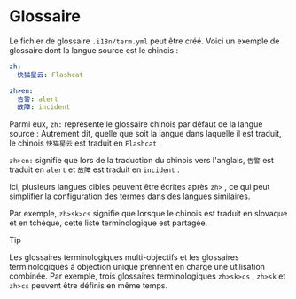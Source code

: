 # Glossaire

Le fichier de glossaire `.i18n/term.yml` peut être créé. Voici un exemple de glossaire dont la langue source est le chinois :

```yml
zh:
  快猫星云: Flashcat

zh>en:
  告警: alert
  故障: incident
```

Parmi eux, `zh:` représente le glossaire chinois par défaut de la langue source : Autrement dit, quelle que soit la langue dans laquelle il est traduit, le chinois `快猫星云` est traduit en `Flashcat` .

`zh>en:` signifie que lors de la traduction du chinois vers l'anglais, `告警` est traduit en `alert` et `故障` est traduit en `incident` .

Ici, plusieurs langues cibles peuvent être écrites après `zh>` , ce qui peut simplifier la configuration des termes dans des langues similaires.

Par exemple, `zh>sk>cs` signifie que lorsque le chinois est traduit en slovaque et en tchèque, cette liste terminologique est partagée.

> [!TIP]
> Les glossaires terminologiques multi-objectifs et les glossaires terminologiques à objection unique prennent en charge une utilisation combinée. Par exemple, trois glossaires terminologiques `zh>sk>cs` , `zh>sk` et `zh>cs` peuvent être définis en même temps.